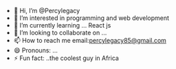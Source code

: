 - 👋 Hi, I’m @Percylegacy
- 👀 I’m interested in programming and web development
- 🌱 I’m currently learning ... React js
- 💞️ I’m looking to collaborate on ...
- 📫 How to reach me email:percylegacy85@gmail.com
- 😄 Pronouns: ...
- ⚡ Fun fact: ..the coolest guy in Africa

<!---
Percylegacy/Percylegacy is a ✨ special ✨ repository because its `README.md` (this file) appears on your GitHub profile.
You can click the Preview link to take a look at your changes.
--->

